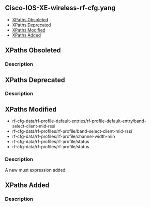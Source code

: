 ## Cisco-IOS-XE-wireless-rf-cfg.yang


- [XPaths Obsoleted](#xpaths-obsoleted)
- [XPaths Deprecated](#xpaths-deprecated)
- [XPaths Modified](#xpaths-modified)
- [XPaths Added](#xpaths-added)

## XPaths Obsoleted

### Description

## XPaths Deprecated

### Description

## XPaths Modified

- rf-cfg-data/rf-profile-default-entries/rf-profile-default-entry/band-select-client-mid-rssi
- rf-cfg-data/rf-profiles/rf-profile/band-select-client-mid-rssi
- rf-cfg-data/rf-profiles/rf-profile/channel-width-min
- rf-cfg-data/rf-profiles/rf-profile/status
- rf-cfg-data/rf-profiles/rf-profile/status

### Description

A new must expression added.

## XPaths Added

### Description

